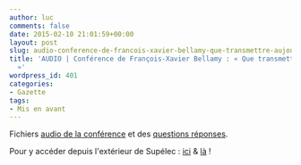 ```yaml
---
author: luc
comments: false
date: 2015-02-10 21:01:59+00:00
layout: post
slug: audio-conference-de-francois-xavier-bellamy-que-transmettre-aujourdhui
title: 'AUDIO | Conférence de François-Xavier Bellamy : « Que transmettre aujourd''hui
  »'
wordpress_id: 401
categories:
- Gazette
tags:
- Mis en avant
---
```


Fichiers [audio de la conférence](ftp://rez@lgdubois.rez/cc/conf2.ogg) et des [questions réponses](ftp://rez@lgdubois.rez/cc/conf1.ogg).

Pour y accéder depuis l'extérieur de Supélec : [ici](https://www.dropbox.com/s/ql6guzk946lsrfq/Enregistrement%20audio%202015-02-05%2021-52-15.mp3) & [là](https://www.dropbox.com/s/6tptnsxit2rr44o/Enregistrement%20audio%202015-02-05%2020-40-20.mp3) !
